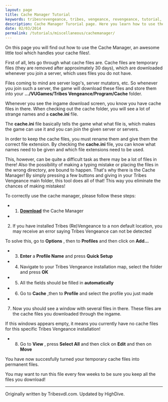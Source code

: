 ```yaml
---
layout: page
title: Cache Manager Tutorial
keywords: tribesrevengeance, tribes, vengeance, revengeance, tutorial, guide, cache, manager, installation, instruction, file, move, rename, manual, file, permanent
description: Cache Manager Turorial page. Here you learn how to use the Cache Manager.
date: 02/03/2014
permalink: /tutorials/miscellaneous/cachemanager/
---
```


On this page you will find out how to use the Cache Manager, an awesome little tool which handles your cache files!.

  

First of all, lets go through what cache files are. Cache files are temporary files (they are removed after approximately 30 days), which are downloaded whenever you join a server, which uses files you do not have.

  

Files coming to mind are server logo's, server mutators, etc. So whenever you join such a server, the game will download these files and store them into your **.../VUGames/Tribes Vengeance/Program/Cache** folder.

  

Whenever you see the ingame download screen, you know you have cache files in there. When checking out the cache folder, you will see a lot of strange names and a **cache.ini** file.

  

The **cache.ini** file basically tells the game what what file is, which makes the game can use it and you can join the given server or servers.

  

In order to keep the cache files, you must rename them and give them the correct file extension. By checking the **cache.ini** file, you can know what names need to be given and which file extensions need to be used.

  

This, however, can be quite a difficult task as there may be a lot of files in there! Also the possibility of making a typing mistake or placing the files in the wrong directory, are bound to happen. That's why there is the Cache Manager! By simply pressing a few buttons and giving in your Tribes Vengeance main folder, this tool does all of that! This way you eliminate the chances of making mistakes!

  

To correctly use the cache manager, please follow these steps:

- 1. **[Download](/downloads/miscellaneous/TVCacheManager.zip)** the Cache Manager
- 

2. If you have installed Tribes (Re)Vengeance to a non default location, you may receive an error saying Tribes Vengeance can not be detected

To solve this, go to **Options** , then to **Profiles** and then click on **Add...**

- 3. **Enter** a **Profile Name** and press **Quick Setup**
- 4. Navigate to your Tribes Vengeance installation map, select the folder and press **OK**
- 5. All the fields should be filled in **automatically**
- 6. Go to **Cache** ,then to **Profile** and select the profile you just made
- 

7. Now you should see a window with several files in there. These files are the cache files you downloaded through the ingame.

If this windows appears empty, it means you currently have no cache files for this specific Tribes Vengeance installation!

- 8. Go to **View** , press **Select All** and then click on **Edit** and then on **Move**
  

You have now succesfully turned your temporary cache files into permanent files.

  

You may want to run this file every few weeks to be sure you keep all the files you download!

  

* * *
  

Originally written by Tribesvdl.com. Updated by HighDive.
